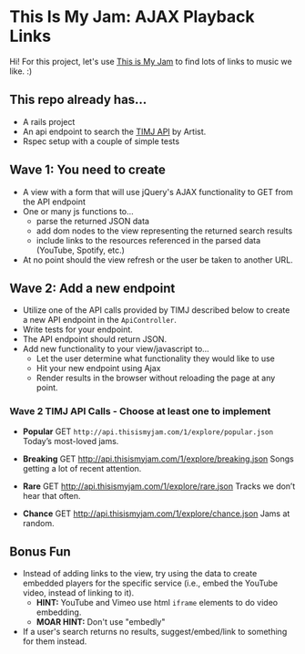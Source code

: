 # This Is My Jam: AJAX Playback Links
Hi! For this project, let's use [This is My Jam](https://www.thisismyjam.com/) to find lots of links to music we like. :)

## This repo already has...
- A rails project
- An api endpoint to search the [TIMJ API](https://www.thisismyjam.com/developers/docs) by Artist.
- Rspec setup with a couple of simple tests


## Wave 1: You need to create
- A view with a form that will use jQuery's AJAX functionality to GET from the API endpoint
- One or many js functions to...
  - parse the returned JSON data
  - add dom nodes to the view representing the returned search results
  - include links to the resources referenced in the parsed data (YouTube, Spotify, etc.)
- At no point should the view refresh or the user be taken to another URL.

## Wave 2: Add a new endpoint
- Utilize one of the API calls provided by TIMJ described below to create a new API endpoint in the `ApiController`.
- Write tests for your endpoint.
- The API endpoint should return JSON.
- Add new functionality to your view/javascript to...
  - Let the user determine what functionality they would like to use
  - Hit your new endpoint using Ajax
  - Render results in the browser without reloading the page at any point.

### Wave 2 TIMJ API Calls - Choose at least one to implement
- __Popular__
    GET `http://api.thisismyjam.com/1/explore/popular.json`
    Today’s most-loved jams.

- __Breaking__
  GET http://api.thisismyjam.com/1/explore/breaking.json
  Songs getting a lot of recent attention.

- __Rare__
  GET http://api.thisismyjam.com/1/explore/rare.json
  Tracks we don’t hear that often.

- __Chance__
  GET http://api.thisismyjam.com/1/explore/chance.json
  Jams at random.

## Bonus Fun
- Instead of adding links to the view, try using the data to create embedded players for the specific service (i.e., embed the YouTube video, instead of linking to it).
  - __HINT:__ YouTube and Vimeo use html `iframe` elements to do video embedding.
  - __MOAR HINT:__ Don't use "embedly"
- If a user's search returns no results, suggest/embed/link to something for them instead.

